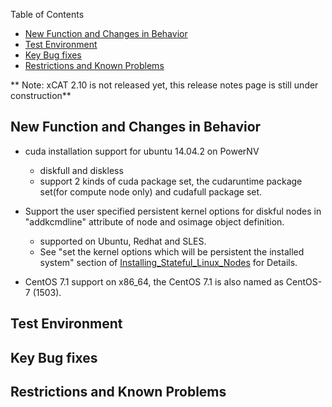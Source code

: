 <!-- START doctoc generated TOC please keep comment here to allow auto update -->
<!-- DON'T EDIT THIS SECTION, INSTEAD RE-RUN doctoc TO UPDATE -->
Table of Contents

- [New Function and Changes in Behavior](#new-function-and-changes-in-behavior)
- [Test Environment](#test-environment)
- [Key Bug fixes](#key-bug-fixes)
- [Restrictions and Known Problems](#restrictions-and-known-problems)

<!-- END doctoc generated TOC please keep comment here to allow auto update -->

** Note: xCAT 2.10 is not released yet, this release notes page is still under construction**


## New Function and Changes in Behavior

* cuda installation support for ubuntu 14.04.2 on PowerNV
  * diskfull and diskless
  * support 2 kinds of cuda package set, the cudaruntime package set(for compute node only) and cudafull package set.

  
* Support the user specified persistent kernel options for diskful nodes in "addkcmdline" attribute of node and osimage object definition.
  * supported on Ubuntu, Redhat and SLES. 
  * See "set the kernel options which will be persistent the installed system" section of [Installing_Stateful_Linux_Nodes](https://sourceforge.net/p/xcat/wiki/Installing_Stateful_Linux_Nodes/) for Details.

* CentOS 7.1 support on x86_64, the CentOS 7.1 is also named as CentOS-7 (1503).

## Test Environment
     

## Key Bug fixes


## Restrictions and Known Problems